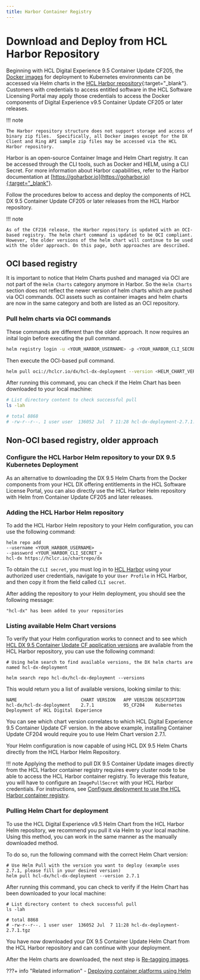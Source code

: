 ```yaml
---
title: Harbor Container Registry
---
```


# Download and Deploy from HCL Harbor Repository

Beginning with HCL Digital Experience 9.5 Container Update CF205, the [Docker images](../../deployment/install/docker/index.md) for deployment to Kubernetes environments can be accessed via Helm charts in the [HCL Harbor repository](https://hclcr.io/account/sign-in?redirect_url=/harbor/projects){:target="_blank"}. Customers with credentials to access entitled software in the HCL Software Licensing Portal may apply those credentials to access the Docker components of Digital Experience v9.5 Container Update CF205 or later releases. 

!!! note

    The Harbor repository structure does not support storage and access of binary zip files.  Specifically, all Docker images except for the DX Client and Ring API sample zip files may be accessed via the HCL Harbor repository. 
    
Harbor is an open-source Container Image and Helm Chart registry.  It can be accessed through the  CLI tools, such as Docker and HELM, using a CLI Secret. For more information about Harbor capabilities, refer to the Harbor documentation at [https://goharbor.io](https://goharbor.io){:target="_blank"}.

Follow the procedures below to access and deploy the components of HCL DX 9.5 Container Update CF205 or later releases from the HCL Harbor repository.

!!! note

    As of the CF216 release, the Harbor repository is updated with an OCI-based registry. The helm chart command is updated to be OCI compliant. However, the older versions of the helm chart will continue to be used with the older approach. On this page, both approaches are described.

## OCI based registry
It is important to notice that Helm Charts pushed and managed via OCI are not part of the `Helm Charts` category anymore in Harbor. So the `Helm Charts` section does not reflect the newer version of helm charts which are pushed via OCI commands. OCI assets such as container images and helm charts are now in the same category and both are listed as an OCI repository.

### Pull helm charts via OCI commands

These commands are different than the older approach. It now requires an inital login before executing the pull command.

```sh
helm registry login -u <YOUR_HARBOR_USERNAME> -p <YOUR_HARBOR_CLI_SECRET_> https://hclcr.io/
```
Then execute the OCI-based pull command.

```sh
helm pull oci://hclcr.io/dx/hcl-dx-deployment --version <HELM_CHART_VERSION_NUMBER>
```
After running this command, you can check if the Helm Chart has been downloaded to your local machine:

```sh
# List directory content to check successful pull
ls -lah 

# total 8868
# -rw-r--r--. 1 user user  136052 Jul  7 11:28 hcl-dx-deployment-2.7.1.tgz
```


## Non-OCI based registry, older approach
### Configure the HCL Harbor Helm repository to your DX 9.5 Kubernetes Deployment

As an alternative to downloading the DX 9.5 Helm Charts from the Docker components from your HCL DX offering entitlements in the HCL Software License Portal, you can also directly use the HCL Harbor Helm repository with Helm from Container Update CF205 and later releases.

### Adding the HCL Harbor Helm repository

To add the HCL Harbor Helm repository to your Helm configuration, you can use the following command:

```
helm repo add 
--username <YOUR_HARBOR_USERNAME> 
--password <YOUR_HARBOR_CLI_SECRET_> 
hcl-dx https://hclcr.io/chartrepo/dx
```

To obtain the `CLI secret`, you must log in to [HCL Harbor](https://hclcr.io/) using your authorized user credentials, navigate to your `User Profile` in HCL Harbor, and then copy it from the field called `CLI secret`.

After adding the repository to your Helm deployment, you should see the following message:

```
"hcl-dx" has been added to your repositories
```

### Listing available Helm Chart versions

To verify that your Helm configuration works to connect and to see which [HCL DX 9.5 Container Update CF application versions](../../deployment/install/container/image_list.md) are available from the HCL Harbor repository, you can use the following command:

```
# Using helm search to find available versions, the DX helm charts are named hcl-dx-deployment
    
helm search repo hcl-dx/hcl-dx-deployment --versions
```

This would return you a list of available versions, looking similar to this:

```
NAME                        CHART VERSION   APP VERSION DESCRIPTION                                    
hcl-dx/hcl-dx-deployment    2.7.1           95_CF204    Kubernetes Deployment of HCL Digital Experience
```

You can see which chart version correlates to which HCL Digital Experience 9.5 Container Update CF version. In the above example, installing Container Update CF204 would require you to use Helm Chart version 2.7.1.

Your Helm configuration is now capable of using HCL DX 9.5 Helm Charts directly from the HCL Harbor Helm Repository.

!!! note
    Applying the method to pull DX 9.5 Container Update images directly from the HCL Harbor container registry requires every cluster node to be able to access the HCL Harbor container registry. To leverage this feature, you will have to configure an `ImagePullSecret` with your HCL Harbor credentials. For instructions, see [Configure deployment to use the HCL Harbor container registry](../../deployment/install/container/helm_deployment/preparation/optional_tasks/optional_imagepullsecrets.md#configure-deployment-to-use-the-hcl-harbor-container-registry).

### Pulling Helm Chart for deployment

To use the HCL Digital Experience v9.5 Helm Chart from the HCL Harbor Helm repository, we recommend you pull it via Helm to your local machine. Using this method, you can work in the same manner as the manually downloaded method.

To do so, run the following command with the correct Helm Chart version:

```
# Use Helm Pull with the version you want to deploy (example uses 2.7.1, please fill in your desired version)
helm pull hcl-dx/hcl-dx-deployment --version 2.7.1
```

After running this command, you can check to verify if the Helm Chart has been downloaded to your local machine:

```
# List directory content to check successful pull
ls -lah 

# total 8868
# -rw-r--r--. 1 user user  136052 Jul  7 11:28 hcl-dx-deployment-2.7.1.tgz
```

You have now downloaded your DX 9.5 Container Update Helm Chart from the HCL Harbor repository and can continue with your deployment. 

After the Helm charts are downloaded, the next step is [Re-tagging images](../../deployment/install/container/helm_deployment/preparation/mandatory_tasks/prepare_load_images.md#re-tag-images).

???+ info "Related information"
    -   [Deploying container platforms using Helm](../../deployment/install/container/helm_deployment/overview.md)
